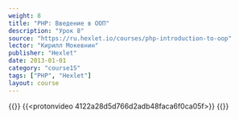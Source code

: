 ```yaml
---
weight: 8
title: "PHP: Введение в ООП"
description: "Урок 8"
source: "https://ru.hexlet.io/courses/php-introduction-to-oop"
lector: "Кирилл Мокевнин"
publisher: "Hexlet"
date: 2013-01-01
category: "course15"
tags: ["PHP", "Hexlet"]
layout: course
---
```

{{<players>}}
    {{<protonvideo 4122a28d5d766d2adb48faca6f0ca05f>}}
{{</players>}}
